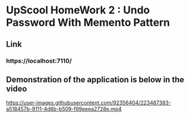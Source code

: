 # UpScool HomeWork 2 : Undo Password With Memento Pattern
## Link 
### https://localhost:7110/

## Demonstration of the application is below in the video

https://user-images.githubusercontent.com/92356404/223487383-a518457b-9111-4d6b-b509-f99eeea2728e.mp4

